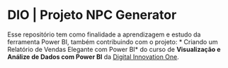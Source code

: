# DIO | Projeto NPC Generator

Esse repositório tem como finalidade a aprendizagem e estudo da ferramenta Power BI, também contribuindo com o projeto: *
Criando um Relatório de Vendas Elegante com Power BI* do curso de **Visualização e Análize de Dados com Power BI** da [Digital Innovation One](https://www.dio.me/).
